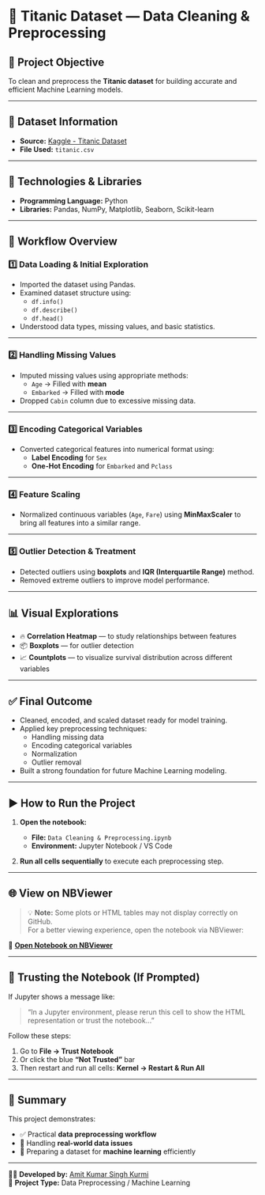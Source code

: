 # 🚢 Titanic Dataset — Data Cleaning & Preprocessing

## 🎯 Project Objective
To clean and preprocess the **Titanic dataset** for building accurate and efficient Machine Learning models.

---

## 📂 Dataset Information
- **Source:** [Kaggle - Titanic Dataset](https://www.kaggle.com/datasets/yasserh/titanic-dataset)  
- **File Used:** `titanic.csv`

---

## 🧰 Technologies & Libraries
- **Programming Language:** Python  
- **Libraries:** Pandas, NumPy, Matplotlib, Seaborn, Scikit-learn

---

## 🧭 Workflow Overview

### 1️⃣ Data Loading & Initial Exploration
- Imported the dataset using Pandas.  
- Examined dataset structure using:
  - `df.info()`
  - `df.describe()`
  - `df.head()`
- Understood data types, missing values, and basic statistics.

---

### 2️⃣ Handling Missing Values
- Imputed missing values using appropriate methods:
  - `Age` → Filled with **mean**  
  - `Embarked` → Filled with **mode**  
- Dropped `Cabin` column due to excessive missing data.

---

### 3️⃣ Encoding Categorical Variables
- Converted categorical features into numerical format using:
  - **Label Encoding** for `Sex`
  - **One-Hot Encoding** for `Embarked` and `Pclass`

---

### 4️⃣ Feature Scaling
- Normalized continuous variables (`Age`, `Fare`) using **MinMaxScaler** to bring all features into a similar range.

---

### 5️⃣ Outlier Detection & Treatment
- Detected outliers using **boxplots** and **IQR (Interquartile Range)** method.  
- Removed extreme outliers to improve model performance.

---

## 📊 Visual Explorations
- 🔥 **Correlation Heatmap** — to study relationships between features  
- 📦 **Boxplots** — for outlier detection  
- 📈 **Countplots** — to visualize survival distribution across different variables

---

## ✅ Final Outcome
- Cleaned, encoded, and scaled dataset ready for model training.  
- Applied key preprocessing techniques:
  - Handling missing data  
  - Encoding categorical variables  
  - Normalization  
  - Outlier removal  
- Built a strong foundation for future Machine Learning modeling.

---


## ▶️ How to Run the Project

1. **Open the notebook:**
   - **File:** `Data Cleaning & Preprocessing.ipynb`  
   - **Environment:** Jupyter Notebook / VS Code  

2. **Run all cells sequentially** to execute each preprocessing step.

---

## 🌐 View on NBViewer

> 💡 **Note:** Some plots or HTML tables may not display correctly on GitHub.  
> For a better viewing experience, open the notebook via NBViewer:

🔗 [**Open Notebook on NBViewer**](https://nbviewer.org/github/Amit905460/titanic-data-cleaning/blob/main/Data%20Cleaning%20%26%20Preprocessing.ipynb)

---

## 🧩 Trusting the Notebook (If Prompted)

If Jupyter shows a message like:  
> “In a Jupyter environment, please rerun this cell to show the HTML representation or trust the notebook...”

Follow these steps:

1. Go to **File → Trust Notebook**  
2. Or click the blue **“Not Trusted”** bar  
3. Then restart and run all cells: **Kernel → Restart & Run All**

---

## 🏁 Summary

This project demonstrates:

- ✅ Practical **data preprocessing workflow**  
- 🧹 Handling **real-world data issues**  
- 🤖 Preparing a dataset for **machine learning** efficiently  

---

👨‍💻 **Developed by:** [Amit Kumar Singh Kurmi](https://github.com/Amit905460)  
📅 **Project Type:** Data Preprocessing / Machine Learning  
